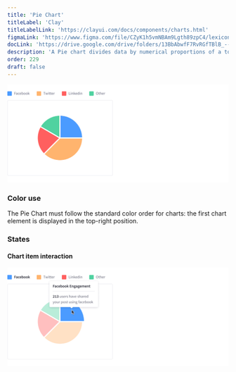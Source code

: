 ```yaml
---
title: 'Pie Chart'
titleLabel: 'Clay'
titleLabelLink: 'https://clayui.com/docs/components/charts.html'
figmaLink: 'https://www.figma.com/file/CZyK1h5vmNBAm9Lgth89zpC4/lexicon-charts?node-id=254%3A648'
docLink: 'https://drive.google.com/drive/folders/13BbAbwfF7RvRGfTBlB_--vX5Oqn4jZq8?usp=sharing'
description: 'A Pie chart divides data by numerical proportions of a total value (always 100%).'
order: 229
draft: false
---
```


![Pie chart with 4 different elements](./images/charts-29.png)

### Color use

The Pie Chart must follow the standard color order for charts: the first chart element is displayed in the top-right position.

### States

#### Chart item interaction

![Intertaction on the blue pie piece of the chart, corresponding to Facebook](./images/charts-30.png)
